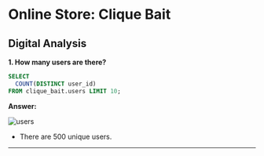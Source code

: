 # Online Store: Clique Bait

## Digital Analysis

**1. How many users are there?**

````sql
SELECT 
  COUNT(DISTINCT user_id)
FROM clique_bait.users LIMIT 10;
````

**Answer:**

![users](https://github.com/ts756632/Online_Store_Analysis/blob/main/image/users.PNG)

- There are 500 unique users.

***
